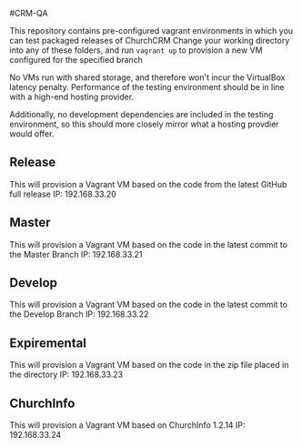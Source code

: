 #CRM-QA

This repository contains pre-configured vagrant environments in which you can test packaged releases of ChurchCRM
Change your working directory into any of these folders, and run ```vagrant up``` to provision a new VM configured for the specified branch

No VMs run with shared storage, and therefore won't incur the VirtualBox latency penalty. 
Performance of the testing environment should be in line with a high-end hosting provider.

Additionally, no development dependencies are included in the testing environment, so this should more closely mirror what a hosting provdier would offer.

## Release

This will provision a Vagrant VM based on the code from the latest GitHub full release
IP: 192.168.33.20

## Master

This will provision a Vagrant VM based on the code in the latest commit to the Master Branch
IP: 192.168.33.21

## Develop

This will provision a Vagrant VM based on the code in the latest commit to the Develop Branch
IP: 192.168.33.22

## Expiremental

This will provision a Vagrant VM based on the code in the zip file placed in the directory
IP: 192.168.33.23

## ChurchInfo

This will provision a Vagrant VM based on ChurchInfo 1.2.14
IP: 192.168.33.24